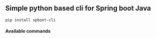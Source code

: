 ## Simple python based cli for Spring boot Java

```
pip install spboot-cli
```

####  Available commands
